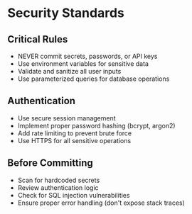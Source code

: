 # Security Standards

## Critical Rules
- NEVER commit secrets, passwords, or API keys
- Use environment variables for sensitive data
- Validate and sanitize all user inputs
- Use parameterized queries for database operations

## Authentication
- Use secure session management
- Implement proper password hashing (bcrypt, argon2)
- Add rate limiting to prevent brute force
- Use HTTPS for all sensitive operations

## Before Committing
- Scan for hardcoded secrets
- Review authentication logic
- Check for SQL injection vulnerabilities
- Ensure proper error handling (don't expose stack traces)